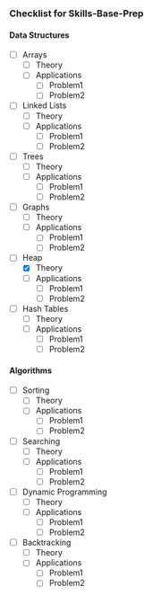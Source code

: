### **Checklist for Skills-Base-Prep**

#### **Data Structures**

- [ ] Arrays
    - [ ] Theory
    - [ ] Applications
        - [ ] Problem1
        - [ ] Problem2

- [ ] Linked Lists
    - [ ] Theory
    - [ ] Applications
        - [ ] Problem1
        - [ ] Problem2

- [ ] Trees
    - [ ] Theory
    - [ ] Applications
        - [ ] Problem1
        - [ ] Problem2

- [ ] Graphs
    - [ ] Theory
    - [ ] Applications
        - [ ] Problem1
        - [ ] Problem2

- [ ] Heap
    - [x] Theory
    - [ ] Applications
        - [ ] Problem1
        - [ ] Problem2

- [ ] Hash Tables
    - [ ] Theory
    - [ ] Applications
        - [ ] Problem1
        - [ ] Problem2

#### **Algorithms**

- [ ] Sorting
    - [ ] Theory
    - [ ] Applications
        - [ ] Problem1
        - [ ] Problem2

- [ ] Searching
    - [ ] Theory
    - [ ] Applications
        - [ ] Problem1
        - [ ] Problem2

- [ ] Dynamic Programming
    - [ ] Theory
    - [ ] Applications
        - [ ] Problem1
        - [ ] Problem2

- [ ] Backtracking
    - [ ] Theory
    - [ ] Applications
        - [ ] Problem1
        - [ ] Problem2
